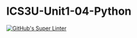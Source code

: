 # ICS3U-Unit1-04-Python

[![GitHub's Super Linter](https://github.com/JacksonNaufal/ICS3U-Unit1-04-Python/workflows/GitHub's%20Super%20Linter/badge.svg)](https://github.com/JacksonNaufal/ICS3U-Unit1-04-Python/actions)
